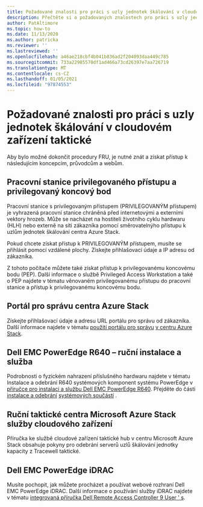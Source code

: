 ```yaml
---
title: Požadované znalosti pro práci s uzly jednotek škálování v cloudovém zařízení taktické
description: Přečtěte si o požadovaných znalostech pro práci s uzly jednotek škálování ve taktické cloudovém zařízení.
author: PatAltimore
ms.topic: how-to
ms.date: 11/13/2020
ms.author: patricka
ms.reviewer: ''
ms.lastreviewed: ''
ms.openlocfilehash: a46ae218cbf4b041b836ad2f204093daa449c785
ms.sourcegitcommit: 733a22985570df1ad466a73cd26397e7aa726719
ms.translationtype: MT
ms.contentlocale: cs-CZ
ms.lasthandoff: 01/05/2021
ms.locfileid: "97874553"
---
```

# <a name="required-knowledge-for-working-with-scale-unit-nodes-in-a-tactical-cloud-appliance"></a>Požadované znalosti pro práci s uzly jednotek škálování v cloudovém zařízení taktické

Aby bylo možné dokončit procedury FRU, je nutné znát a získat přístup k následujícím koncepcím, průvodcům a webům.

## <a name="privileged-access-workstation-and-the-privileged-endpoint"></a>Pracovní stanice privilegovaného přístupu a privilegovaný koncový bod

Pracovní stanice s privilegovaným přístupem (PRIVILEGOVANÝM přístupem) je vyhrazená pracovní stanice chráněná před internetovými a externími vektory hrozeb. Může se nacházet na hostiteli životního cyklu hardwaru (HLH) nebo externě na síti zákazníka pomocí směrovatelnýho přístupu k uzlům jednotek škálování centra Azure Stack.

Pokud chcete získat přístup k PRIVILEGOVANÝM přístupem, musíte se přihlásit pomocí vzdálené plochy. Získejte přihlašovací údaje a IP adresu od zákazníka.

Z tohoto počítače můžete také získat přístup k privilegovanému koncovému bodu (PEP).
Další informace o službě Privileged Access Workstation a také o PEP najdete v tématu věnovaném privilegovanému přístupu do pracovní stanice a přístup k privilegovanému koncovému bodu.

## <a name="azure-stack-hub-administrator-portal"></a>Portál pro správu centra Azure Stack

Získejte přihlašovací údaje a adresu URL portálu pro správu od zákazníka.
Další informace najdete v tématu [použití portálu pro správu](https://docs.microsoft.com/azure-stack/operator/azure-stack-manage-portals) 
 [v centru Azure Stack](https://docs.microsoft.com/azure-stack/operator/azure-stack-manage-portals).

## <a name="dell-emc-poweredge-r640-installation-and-service-manual"></a>Dell EMC PowerEdge R640 – ruční instalace a služba

Podrobnosti o fyzickém nahrazení příslušného hardwaru najdete v tématu Instalace a odebrání R640 systémových komponent systému PowerEdge v [příručce pro instalaci a službu Dell EMC PowerEdge R640](https://www.dell.com/support/manuals/us/en/04/poweredge-r640/per640_ism_pub/dell-emc-poweredge-r640-overview?guid=guid-f39be9ba-158c-45e3-b8b1-f07bb750d6d4).
Přejděte do části [instalace a odebrání](https://www.dell.com/support/manuals/us/en/04/poweredge-r640/per640_ism_pub/installing-and-removing-system-components?guid=guid-5a5943c4-fe26-4faa-a10c-2afa4c1993ff&lang=en-us) 
 [systémových součástí](https://www.dell.com/support/manuals/us/en/04/poweredge-r640/per640_ism_pub/installing-and-removing-system-components?guid=guid-5a5943c4-fe26-4faa-a10c-2afa4c1993ff&lang=en-us) .

## <a name="microsoft-azure-stack-hub-tactical-cloud-appliance-service-manual"></a>Ruční taktické centra Microsoft Azure Stack služby cloudového zařízení

Příručka ke službě cloudové zařízení taktické hub v centru Microsoft Azure Stack obsahuje pokyny pro odebrání serverů uzlů škálování jednotky kapacity z Tracewell taktické.

## <a name="dell-emc-poweredge-idrac"></a>Dell EMC PowerEdge iDRAC

Musíte pochopit, jak můžete procházet a používat webové rozhraní Dell EMC PowerEdge iDRAC. Další informace o používání služby iDRAC najdete v tématu [integrovaná příručka Dell Remote Access Controller 9 User \' s](https://www.dell.com/support/manuals/us/en/04/poweredge-r840/idrac9_4.00.00.00_ug_new/overview-of-idrac?guid=guid-a03c2558-4f39-40c8-88b8-38835d0e9003).

